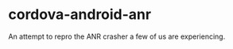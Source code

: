 cordova-android-anr
===================

An attempt to repro the ANR crasher a few of us are experiencing.